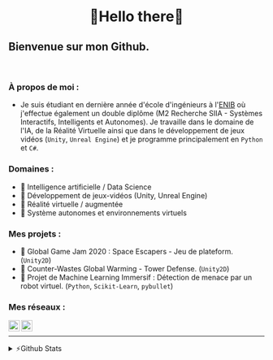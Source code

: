<h1 align="center"> 🦉Hello there🦉</h1>

## Bienvenue sur mon Github.

<br />

### À propos de moi :

- Je suis étudiant en dernière année d'école d'ingénieurs à l'[ENIB][enib_web] où j'effectue également un double diplôme (M2 Recherche SIIA - Systèmes Interactifs, Intelligents et Autonomes). Je travaille dans le domaine de l'IA, de la Réalité Virtuelle ainsi que dans le développement de jeux vidéos (`Unity`, `Unreal Engine`) et je programme principalement en `Python` et `C#`.

### Domaines :

- 🦉 Intelligence artificielle / Data Science
- 🦉 Développement de jeux-vidéos (Unity, Unreal Engine)
- 🦉 Réalité virtuelle / augmentée
- 🦉 Système autonomes et environnements virtuels

### Mes projets :

- 🤜 Global Game Jam 2020 : Space Escapers - Jeu de plateform. (`Unity2D`)
- 🤜 Counter-Wastes Global Warming - Tower Defense. (`Unity2D`)
- 🤜 Projet de Machine Learning Immersif : Détection de menace par un robot virtuel. (`Python`, `Scikit-Learn`, `pybullet`)

### Mes réseaux :

[<img align="left" alt="LVBrand" width="22px" src="https://cdn.jsdelivr.net/npm/simple-icons@3.8.0/icons/github.svg" />][github]
[<img align="left" alt="lucas-brand-00b6651a6 | LinkedIn" width="22px" src="https://cdn.jsdelivr.net/npm/simple-icons@v3/icons/linkedin.svg" />][linkedin]

<br />

---
<details>
  <summary>⚡️Github Stats</summary>
  <img align="left" alt="LVBrand's Github Stats" src="https://github-readme-stats.vercel.app/api?username=LVBrand&show_icons=true&hide_border=true&hide=stars&include_all_commits=true"/>
</details>

[enib_web]: https://www.enib.fr/fr/
[linkedin]: https://www.linkedin.com/in/lucas-brand-00b6651a6/
[github]: https://github.com/LVBrand
